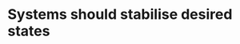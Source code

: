# Systems should stabilise desired states 

<!-- #p1 -->

<!-- {BearID:675F2500-E86B-49B2-9548-00E4B697671B-275-00000041C6A692D7} -->

